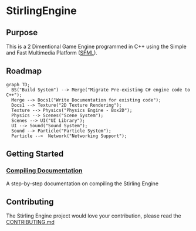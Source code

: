 # StirlingEngine

## Purpose
This is a 2 Dimentional Game Engine programmed in C++ using the Simple and Fast Multimedia Platform ([SFML](https://www.sfml-dev.org/)).

## Roadmap
```mermaid
graph TD;
  BS("Build System") --> Merge("Migrate Pre-existing C# engine code to C++");
  Merge --> Docs1("Write Documentation for existing code");
  Docs1 --> Texture("2D Texture Rendering");
  Texture --> Physics("Physics Engine - Box2D");
  Physics --> Scenes("Scene System");
  Scenes --> UI("UI Library");
  UI --> Sound("Sound System");
  Sound --> Particle("Particle System");
  Particle -->  Network("Networking Support");
```
## Getting Started
### [Compiling Documentation](docs/COMPILING.md)
A step-by-step documentation on compiling the Stirling Engine
<!-- ### [Starting a New Project](docs/NEW_PROJ.md)
A guide on how to start a new project using the Stirling Engine -->


## Contributing
The Stirling Engine project would love your contribution, please read the [CONTRIBUTING.md](docs/CONTRIBUTING.md)